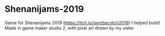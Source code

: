 # Shenanijams-2019
Game for Shenanijams 2019 (https://itch.io/jam/bscotch2019) I helped build! Made in game maker studio 2, with pixel art drawn by my sister
